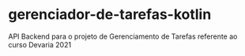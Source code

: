 # gerenciador-de-tarefas-kotlin
API Backend para o projeto de Gerenciamento de Tarefas referente ao curso Devaria 2021
